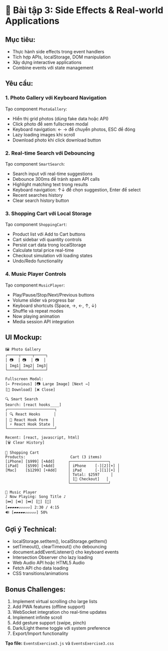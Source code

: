 # 🎯 Bài tập 3: Side Effects & Real-world Applications

## **Mục tiêu:**
- Thực hành side effects trong event handlers
- Tích hợp APIs, localStorage, DOM manipulation
- Xây dựng interactive applications
- Combine events với state management

## **Yêu cầu:**

### **1. Photo Gallery với Keyboard Navigation**
Tạo component `PhotoGallery`:
- Hiển thị grid photos (dùng fake data hoặc API)
- Click photo để xem fullscreen modal
- Keyboard navigation: ← → để chuyển photos, ESC để đóng
- Lazy loading images khi scroll
- Download photo khi click download button

### **2. Real-time Search với Debouncing**
Tạo component `SmartSearch`:
- Search input với real-time suggestions
- Debounce 300ms để tránh spam API calls
- Highlight matching text trong results
- Keyboard navigation: ↑↓ để chọn suggestion, Enter để select
- Recent searches history
- Clear search history button

### **3. Shopping Cart với Local Storage**
Tạo component `ShoppingCart`:
- Product list với Add to Cart buttons
- Cart sidebar với quantity controls
- Persist cart data trong localStorage
- Calculate total price real-time
- Checkout simulation với loading states
- Undo/Redo functionality

### **4. Music Player Controls**
Tạo component `MusicPlayer`:
- Play/Pause/Stop/Next/Previous buttons
- Volume slider và progress bar
- Keyboard shortcuts (Space, →, ←, ↑, ↓)
- Shuffle và repeat modes
- Now playing animation
- Media session API integration

## **UI Mockup:**
```
🖼️ Photo Gallery
┌─────┬─────┬─────┐
│ 📷  │ 📷  │ 📷  │
│ Img1│ Img2│ Img3│
└─────┴─────┴─────┘

Fullscreen Modal:
[← Previous] [📷 Large Image] [Next →]
[💾 Download] [❌ Close]

🔍 Smart Search
Search: [react hooks____] 
┌─────────────────────┐
│ 🔍 React Hooks      │
│ 📖 React Hook Form  │
│ ⚡ React Hook State │
└─────────────────────┘

Recent: [react, javascript, html]
[🗑️ Clear History]

🛒 Shopping Cart
Products:                    Cart (3 items)
[iPhone] [$999] [+Add]      ┌─────────────────┐
[iPad]   [$599] [+Add]      │ iPhone    [-][2][+] │
[Mac]    [$1299] [+Add]     │ iPad      [-][1][+] │
                            │ Total: $2597     │
                            │ [🛒 Checkout]   │
                            └─────────────────┘

🎵 Music Player
♪ Now Playing: Song Title ♪
[⏮️] [⏯️] [⏭️] [🔀] [🔁]
[▰▰▰▰▰▱▱▱▱▱] 2:30 / 4:15
🔊 [▰▰▰▰▰▱▱▱▱▱] 50%
```

## **Gợi ý Technical:**
- localStorage.setItem(), localStorage.getItem()
- setTimeout(), clearTimeout() cho debouncing
- document.addEventListener() cho keyboard events
- Intersection Observer cho lazy loading
- Web Audio API hoặc HTML5 Audio
- Fetch API cho data loading
- CSS transitions/animations

## **Bonus Challenges:**
1. Implement virtual scrolling cho large lists
2. Add PWA features (offline support)
3. WebSocket integration cho real-time updates
4. Implement infinite scroll
5. Add gesture support (swipe, pinch)
6. Dark/Light theme toggle với system preference
7. Export/Import functionality

**Tạo file:** `EventsExercise3.js` và `EventsExercise3.css`
